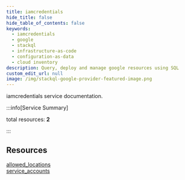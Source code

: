 ```yaml
---
title: iamcredentials
hide_title: false
hide_table_of_contents: false
keywords:
  - iamcredentials
  - google
  - stackql
  - infrastructure-as-code
  - configuration-as-data
  - cloud inventory
description: Query, deploy and manage google resources using SQL
custom_edit_url: null
image: /img/stackql-google-provider-featured-image.png
---
```


iamcredentials service documentation.

:::info[Service Summary]

total resources: __2__  

:::

## Resources
<div class="row">
<div class="providerDocColumn">
<a href="/services/iamcredentials/allowed_locations/">allowed_locations</a>
</div>
<div class="providerDocColumn">
<a href="/services/iamcredentials/service_accounts/">service_accounts</a>
</div>
</div>